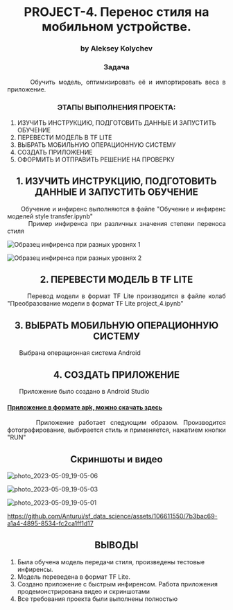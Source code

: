 <div align="center"> <h1 align="center"> PROJECT-4. Перенос стиля на мобильном устройстве. </h1> </div>
 
<div align="center"> <h3 align="center"> by Aleksey Kolychev </h3> </div>

<div align="center"> <h3 align="center">Задача</h3> </div>

<div align="justify"> &nbsp;&nbsp;&nbsp;&nbsp;&nbsp;&nbsp; Обучить модель, оптимизировать её и импортировать веса в приложение. </div>

<div align="center"> <h3 align="center"> ЭТАПЫ ВЫПОЛНЕНИЯ ПРОЕКТА:</h3> </div>

1. ИЗУЧИТЬ ИНСТРУКЦИЮ, ПОДГОТОВИТЬ ДАННЫЕ И ЗАПУСТИТЬ ОБУЧЕНИЕ
2.	ПЕРЕВЕСТИ МОДЕЛЬ В TF LITE 
3.	ВЫБРАТЬ МОБИЛЬНУЮ ОПЕРАЦИОННУЮ СИСТЕМУ
4.	СОЗДАТЬ ПРИЛОЖЕНИЕ
5.	ОФОРМИТЬ И ОТПРАВИТЬ РЕШЕНИЕ НА ПРОВЕРКУ

<div align="center"> <h2 align="center"> 1.	ИЗУЧИТЬ ИНСТРУКЦИЮ, ПОДГОТОВИТЬ ДАННЫЕ И ЗАПУСТИТЬ ОБУЧЕНИЕ </h2> </div>

<div align="justify"> &nbsp;&nbsp;&nbsp;&nbsp;&nbsp;&nbsp; Обучение и инфиренс выполняются в файле "Обучение и инфиренс моделей style transfer.ipynb"</div>

<div align="justify"> &nbsp;&nbsp;&nbsp;&nbsp;&nbsp;&nbsp; Пример инфиренса при различных значения степени переноса стиля</div>

![Образец инфиренса при разных уровнях 1](https://github.com/Anturui/sf_data_science/assets/106611550/8c0a3565-b56a-4d4c-8bd3-643469b9fb2a)

![Образец инфиренса при разных уровнях 2](https://github.com/Anturui/sf_data_science/assets/106611550/fa5857cb-c531-47f5-ac31-fd7e98c88649)


<div align="center"> <h2 align="center"> 2. ПЕРЕВЕСТИ МОДЕЛЬ В TF LITE  </h2> </div>

<div align="justify"> &nbsp;&nbsp;&nbsp;&nbsp;&nbsp;&nbsp; Перевод модели в формат TF Lite производится в файле колаб "Преобразование модели в формат TF Lite project_4.ipynb" </div>

<div align="center"> <h2 align="center"> 3.	ВЫБРАТЬ МОБИЛЬНУЮ ОПЕРАЦИОННУЮ СИСТЕМУ  </h2> </div>

<div align="justify"> &nbsp;&nbsp;&nbsp;&nbsp;&nbsp;&nbsp; Выбрана операционная система Android</div>


<div align="center"> <h2 align="center"> 4. СОЗДАТЬ ПРИЛОЖЕНИЕ  </h2> </div>

<div align="justify"> &nbsp;&nbsp;&nbsp;&nbsp;&nbsp;&nbsp; Приложение было создано в Android Studio</div>

#### [Приложение в формате apk, можно скачать здесь](https://drive.google.com/file/d/1SUDo5XR1wiGO2JvqsaIr8ZixXQW9QtCx/view?usp=share_link)

<div align="justify"> &nbsp;&nbsp;&nbsp;&nbsp;&nbsp;&nbsp;Приложение работает следующим образом. Производится фотографирование, выбирается стиль и применяется, нажатием кнопки "RUN" </div>

<div align="center"> <h2 align="center"> Скриншоты и видео </h2> </div>

![photo_2023-05-09_19-05-06](https://github.com/Anturui/sf_data_science/assets/106611550/64fa6816-d11a-48b4-a394-6dd11686f16c)

![photo_2023-05-09_19-05-03](https://github.com/Anturui/sf_data_science/assets/106611550/a47d3ccb-425b-4754-99dd-cdc0d5a53f42)

![photo_2023-05-09_19-05-01](https://github.com/Anturui/sf_data_science/assets/106611550/12fc617a-84ed-4b60-83f9-9a0a57f7cd15)


https://github.com/Anturui/sf_data_science/assets/106611550/7b3bac69-a1a4-4895-8534-fc2ca1ff1d17


<div align="center"> <h2 align="center"> ВЫВОДЫ </h2> </div>

1.	Была обучена модель передачи стиля, произведены тестовые инфиренсы.
2.	Модель переведена в формат TF Lite. 
3.	Создано приложение с быстрым инфиренсом. Работа приложения продемонстрирована видео и скриншотами
4.	Все требования проекта были выполнены полностью
